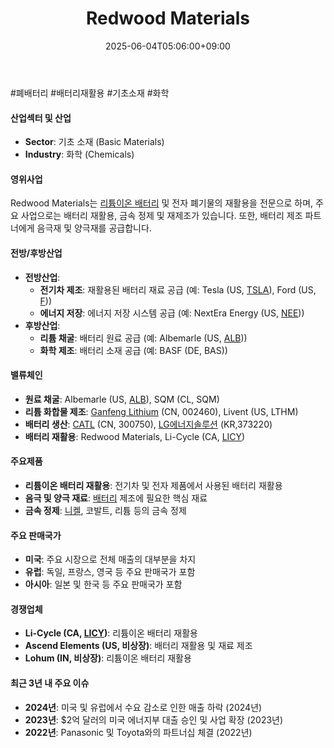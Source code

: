 ﻿---
title: "Redwood Materials"
date: 2025-06-04T05:06:00+09:00
lastmod: 2025-06-04T05:06:00+09:00
type: docs
sidebar:
  open: true
weight: 737
---
<div style="display:none">
  <meta property="article:published_time" content="2025-06-03T20:06:00Z" />
  <meta property="article:modified_time" content="2025-06-03T20:06:00Z" />
</div>
#폐배터리 #배터리재활용 #기초소재 #화학

#### 산업섹터 및 산업

- **Sector**: 기초 소재 (Basic Materials)
- **Industry**: 화학 (Chemicals)

#### 영위사업

Redwood Materials는 [리튬이온 배터리](/industry-study/리튬이온-배터리/) 및 전자 폐기물의 재활용을 전문으로 하며, 주요 사업으로는 배터리 재활용, 금속 정제 및 재제조가 있습니다. 또한, 배터리 제조 파트너에게 음극재 및 양극재를 공급합니다.

#### 전방/후방산업

- **전방산업**:
    - **전기차 제조**: 재활용된 배터리 재료 공급 (예: Tesla (US, [TSLA](/company-analysis/tsla/)), Ford (US, [F](/company-analysis/f/)))
    - **에너지 저장**: 에너지 저장 시스템 공급 (예: NextEra Energy (US, [NEE](/company-analysis/nee/)))
- **후방산업**:
    - **리튬 채굴**: 배터리 원료 공급 (예: Albemarle (US, [ALB](/company-analysis/alb/)))
    - **화학 제조**: 배터리 소재 공급 (예: BASF (DE, BAS))

#### 밸류체인

- **원료 채굴**: Albemarle (US, [ALB](/company-analysis/alb/)), SQM (CL, SQM)
- **리튬 화합물 제조**: [Ganfeng Lithium](/company-analysis/ganfeng-lithium/) (CN, 002460), Livent (US, LTHM)
- **배터리 생산**: [CATL](/company-analysis/catl/) (CN, 300750), [LG에너지솔루션](/industry-study/lg에너지솔루션/) (KR,373220)
- **배터리 재활용**: Redwood Materials, Li-Cycle (CA, [LICY](/company-analysis/licy/))

#### 주요제품

- **리튬이온 배터리 재활용**: 전기차 및 전자 제품에서 사용된 배터리 재활용
- **음극 및 양극 재료**: [배터리](/industry-study/배터리/) 제조에 필요한 핵심 재료
- **금속 정제**: [니켈](/industry-study/니켈/), 코발트, 리튬 등의 금속 정제

#### 주요 판매국가

- **미국**: 주요 시장으로 전체 매출의 대부분을 차지
- **유럽**: 독일, 프랑스, 영국 등 주요 판매국가 포함
- **아시아**: 일본 및 한국 등 주요 판매국가 포함

#### 경쟁업체

- **Li-Cycle (CA, [LICY](/company-analysis/licy/))**: 리튬이온 배터리 재활용
- **Ascend Elements (US, 비상장)**: 배터리 재활용 및 재료 제조
- **Lohum (IN, 비상장)**: 리튬이온 배터리 재활용

#### 최근 3년 내 주요 이슈

- **2024년**: 미국 및 유럽에서 수요 감소로 인한 매출 하락 (2024년)
- **2023년**: $2억 달러의 미국 에너지부 대출 승인 및 사업 확장 (2023년)
- **2022년**: Panasonic 및 Toyota와의 파트너십 체결 (2022년)
